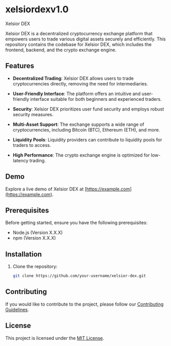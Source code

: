 # xelsiordexv1.0
 Xelsior DEX

Xelsior DEX is a decentralized cryptocurrency exchange platform that empowers users to trade various digital assets securely and efficiently. This repository contains the codebase for Xelsior DEX, which includes the frontend, backend, and the crypto exchange engine.

## Features

- **Decentralized Trading**: Xelsior DEX allows users to trade cryptocurrencies directly, removing the need for intermediaries.

- **User-Friendly Interface**: The platform offers an intuitive and user-friendly interface suitable for both beginners and experienced traders.

- **Security**: Xelsior DEX prioritizes user fund security and employs robust security measures.

- **Multi-Asset Support**: The exchange supports a wide range of cryptocurrencies, including Bitcoin (BTC), Ethereum (ETH), and more.

- **Liquidity Pools**: Liquidity providers can contribute to liquidity pools for traders to access.

- **High Performance**: The crypto exchange engine is optimized for low-latency trading.

## Demo

Explore a live demo of Xelsior DEX at [https://example.com](https://example.com).

## Prerequisites

Before getting started, ensure you have the following prerequisites:

- Node.js (Version X.X.X)
- npm (Version X.X.X)

## Installation

1. Clone the repository:

   ```bash
   git clone https://github.com/your-username/xelsior-dex.git


## Contributing

If you would like to contribute to the project, please follow our [Contributing Guidelines](CONTRIBUTING.md).

## License

This project is licensed under the [MIT License](LICENSE.md).


